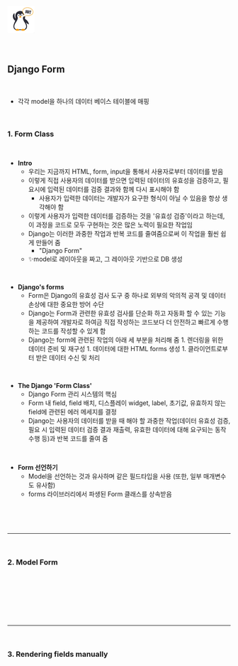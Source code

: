 ## ![펭귄](template_view_routing.assets/펭귄.png)

<br>

## Django Form

<br>

* 각각 model을 하나의 데이터 베이스 테이블에 매핑

<br>

### 1.  Form Class

<br>

* **Intro**
  * 우리는 지금까지 HTML, form, input을 통해서 사용자로부터 데이터를 받음
  * 이렇게 직접 사용자의 데이터를 받으면 입력된 데이터의 유효성을 검증하고, 필요시에 입력된 데이터를 검증 결과와 함께 다시 표시해야 함
    * 사용자가 입력한 데이터는 개발자가 요구한 형식이 아닐 수 있음을 항상 생각해야 함
  * 이렇게 사용자가 입력한 데이터를 검증하는 것을 '유효성 검증'이라고 하는데, 이 과정을 코드로 모두 구현하는 것은 많은 노력이 필요한 작업임
  * Django는 이러한 과중한 작업과 반복 코드를 줄여줌으로써 이 작업을 훨씬 쉽게 만들어 줌
    * "Django Form"
  * ✨model로 레이아웃을 짜고, 그 레이아웃 기반으로 DB 생성

<br>

* **Django's forms**
  * Form은 Django의 유효성 검사 도구 중 하나로 외부의 악의적 공격 및 데이터 손상에 대한 중요한 방어 수단
  * Django는 Form과 관련한 유효성 검사를 단순화 하고 자동화 할 수 있는 기능을 제공하여 개발자로 하여금 직접 작성하는 코드보다 더 안전하고 빠르게 수행 하는 코드를 작성할 수 있게 함
  * Django는 form에 관련된 작업의 아래 세 부분을 처리해 줌
    	1. 렌더링을 위한 데이터 준비 및 재구성
    	1. 데이터에 대한 HTML forms 생성
    	1. 클라이언트로부터 받은 데이터 수신 및 처리

<br>

* **The Django 'Form Class'**
  * Django Form 관리 시스템의 핵심
  * Form 내 field, field 배치, 디스플레이 widget, label, 초기값, 유효하지 않는 field에 관련된 에러 메세지를 결정
  * Django는 사용자의 데이터를 받을 때 해야 할 과중한 작업(데이터 유효성 검증, 필요 시 입력된 데이터 검증 결과 재출력, 유효한 데이터에 대해 요구되는 동작 수행 등)과 반복 코드를 줄여 줌

<br>

* **Form 선언하기**
  * Model을 선언하는 것과 유사하며 같은 필드타입을 사용 (또한, 일부 매개변수도 유사함)
  * forms 라이브러리에서 파생된 Form 클래스를 상속받음

<br><br><br>

---

<br>

### 2. Model Form

<br><br><br><br><br><br>

----

<br>

### 3. Rendering fields manually

<br><br><br><br><br><br><br>

